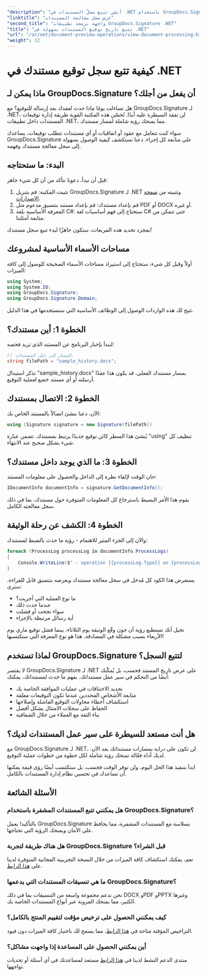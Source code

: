 ```yaml
---
"description": "أتقن تتبع سجلّ المستندات في .NET باستخدام GroupDocs.Signature. يساعدك دليلنا المفصّل على مراقبة عمليات التوقيع وتحسين إدارة سير العمل."
"linktitle": "عرض سجل معالجة المستندات"
"second_title": "واجهة برمجة تطبيقات GroupDocs.Signature .NET"
"title": "تتبع تاريخ توقيع المستندات بسهولة في .NET"
"url": "/ar/net/document-preview-operations/view-document-processing-history/"
"weight": 12
---
```


# كيفية تتبع سجل توقيع مستندك في .NET

## ماذا يمكن لـ GroupDocs.Signature أن يفعل من أجلك؟

هل تساءلت يومًا ماذا حدث لعقدك بعد إرساله للتوقيع؟ مع GroupDocs.Signature لـ .NET، لن تفقد السيطرة عليه أبدًا. تُحسّن هذه المكتبة القوية طريقة إدارة توقيعات المستندات داخل تطبيقات .NET، مما يمنحك رؤية شاملة لمسار مستندك.

سواء كنت تتعامل مع عقود أو اتفاقيات أو أي مستندات تتطلب توقيعات، يساعدك GroupDocs.Signature على متابعة كل إجراء. دعنا نستكشف كيفية الوصول بسهولة إلى سجل معالجة مستندك وفهمه.

## البدء: ما ستحتاجه

قبل أن نبدأ، دعونا نتأكد من أن كل شيء جاهز:

1. تثبيت المكتبة: قم بتنزيل GroupDocs.Signature لـ .NET وتثبيته من [صفحة الإصدارات](https://releases.groupdocs.com/signature/net/).
2. قم بإعداد مستندك: قم بإعداد مستند بتنسيق مدعوم مثل PDF أو DOCX أو غيره.
3. المعرفة الأساسية بلغة C#: ستحتاج إلى فهم أساسيات لغة C# حتى تتمكن من متابعة أمثلتنا.

بمجرد تحديد هذه المربعات، ستكون جاهزًا لبدء تتبع سجل مستندك!

## مساحات الأسماء الأساسية لمشروعك

أولاً وقبل كل شيء، ستحتاج إلى استيراد مساحات الأسماء الصحيحة للوصول إلى كافة الميزات:

```csharp
using System;
using System.IO;
using GroupDocs.Signature;
using GroupDocs.Signature.Domain;
```

تتيح لك هذه الواردات الوصول إلى الوظائف الأساسية التي سنستخدمها في هذا الدليل.

## الخطوة 1: أين مستندك؟

لنبدأ بإخبار البرنامج عن المستند الذي تريد فحصه:

```csharp
// المسار إلى دليل المستندات.
string filePath = "sample_history.docx";
```

تذكر استبدال "sample_history.docx" بمسار مستندك الفعلي. قد يكون هذا عقدًا أرسلته أو أي مستند خضع لعملية التوقيع.

## الخطوة 2: الاتصال بمستندك

الآن، دعنا ننشئ اتصالاً بالمستند الخاص بك:

```csharp
using (Signature signature = new Signature(filePath))
```

يُنشئ هذا السطر كائن توقيع جديدًا يرتبط بمستندك. تضمن عبارة "using" تنظيف كل شيء بشكل صحيح عند الانتهاء.

## الخطوة 3: ما الذي يوجد داخل مستندك؟

حان الوقت لإلقاء نظرة إلى الداخل والحصول على معلومات المستند:

```csharp
IDocumentInfo documentInfo = signature.GetDocumentInfo();
```

يقوم هذا الأمر البسيط باسترجاع كل المعلومات المتوفرة حول مستندك، بما في ذلك سجل معالجته الكامل.

## الخطوة 4: الكشف عن رحلة الوثيقة

والآن إلى الجزء المثير للاهتمام - رؤية ما حدث بالضبط لمستندك:

```csharp
foreach (ProcessLog processLog in documentInfo.ProcessLogs)
{
    Console.WriteLine($" - operation [{processLog.Type}] on {processLog.Date.ToShortDateString()}. Succeeded/Failed {processLog.Succeeded}/{processLog.Failed}. Message: {processLog.Message}");
}
```

يستعرض هذا الكود كل مُدخل في سجل معالجة مستندك ويعرضه بتنسيق قابل للقراءة. سترى:
- ما نوع العملية التي أجريت؟
- عندما حدث ذلك
- سواء نجحت أو فشلت
- أية رسائل مرتبطة بالإجراء

تخيل أنك تستطيع رؤية أن جون وقّع الوثيقة يوم الثلاثاء، بينما فشل توقيع ماري يوم الأربعاء بسبب مشكلة في المصادقة. هذا هو نوع المعرفة التي ستكتسبها!

## لماذا تستخدم GroupDocs.Signature لتتبع السجل؟

لا يقتصر GroupDocs.Signature لـ .NET على عرض تاريخ المستند فحسب، بل يُمكّنك أيضًا من التحكم في سير عمل مستنداتك. بفهم ما حدث لمستنداتك، يمكنك:

- تحديد الاختناقات في عمليات الموافقة الخاصة بك
- متابعة الأشخاص المحددين عندما تكون التوقيعات معلقة
- استكشاف أخطاء محاولات التوقيع الفاشلة وإصلاحها
- الحفاظ على سجلات الامتثال بشكل أفضل
- بناء الثقة مع العملاء من خلال الشفافية

## هل أنت مستعد للسيطرة على سير عمل المستندات لديك؟

مع GroupDocs.Signature لـ .NET، لن تكون على دراية بمسارات مستنداتك بعد الآن. لديك أداة فعّالة تمنحك رؤية شاملة لكل خطوة من خطوات عملية التوقيع.

ابدأ بتنفيذ هذا الحل اليوم، ولن توفر الوقت فحسب، بل ستكتسب أيضًا رؤى قيمة يمكنها أن تساعدك في تحسين نظام إدارة المستندات بالكامل.

## الأسئلة الشائعة

### هل يمكنني تتبع المستندات المشفرة باستخدام GroupDocs.Signature؟

بالتأكيد! يعمل GroupDocs.Signature بسلاسة مع المستندات المشفرة، مما يحافظ على الأمان ويمنحك الرؤية التي تحتاجها.

### هل هناك طريقة لتجربة GroupDocs.Signature قبل الشراء؟

نعم، يمكنك استكشاف كافة الميزات من خلال النسخة التجريبية المجانية المتوفرة لدينا على [هذا الرابط](https://releases.groupdocs.com/).

### ما هي تنسيقات المستندات التي يدعمها GroupDocs.Signature؟

نحن ندعم مجموعة واسعة من التنسيقات بما في ذلك DOCX وPDF وPPTX وغيرها الكثير، مما يمنحك المرونة عبر أنواع المستندات الخاصة بك.

### كيف يمكنني الحصول على ترخيص مؤقت لتقييم المنتج بالكامل؟

التراخيص المؤقتة متاحة في [هذا الرابط](https://purchase.groupdocs.com/temporary-license/)، مما يسمح لك باختبار كافة الميزات دون قيود.

### أين يمكنني الحصول على المساعدة إذا واجهت مشاكل؟

منتدى الدعم النشط لدينا في [هذا الرابط](https://forum.groupdocs.com/c/signature/13) مستعد لمساعدتك في أي أسئلة أو تحديات تواجهها.